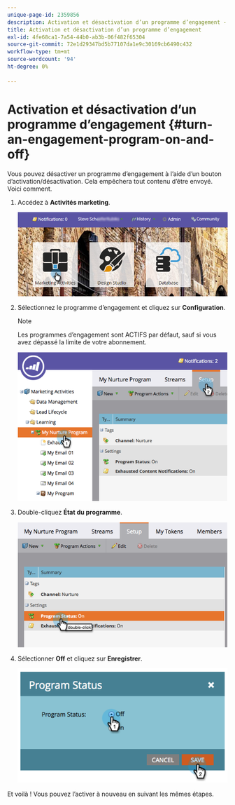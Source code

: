 ```yaml
---
unique-page-id: 2359856
description: Activation et désactivation d’un programme d’engagement - Documents Marketo - Documentation du produit
title: Activation et désactivation d’un programme d’engagement
exl-id: 4fe68ca1-7a54-44b0-ab3b-06f482f65304
source-git-commit: 72e1d29347bd5b77107da1e9c30169cb6490c432
workflow-type: tm+mt
source-wordcount: '94'
ht-degree: 0%

---
```


# Activation et désactivation d’un programme d’engagement {#turn-an-engagement-program-on-and-off}

Vous pouvez désactiver un programme d’engagement à l’aide d’un bouton d’activation/désactivation. Cela empêchera tout contenu d’être envoyé. Voici comment.

1. Accédez à **Activités marketing**.

   ![](assets/login-marketing-activities.png)

1. Sélectionnez le programme d’engagement et cliquez sur **Configuration**.

   >[!NOTE]
   >
   >Les programmes d’engagement sont ACTIFS par défaut, sauf si vous avez dépassé la limite de votre abonnement.

   ![](assets/image2014-9-15-17-3a14-3a56.png)

1. Double-cliquez **État du programme**.

   ![](assets/image2014-9-15-17-3a14-3a59.png)

1. Sélectionner **Off** et cliquez sur **Enregistrer**.

   ![](assets/image2014-9-15-17-3a15-3a2.png)

Et voilà ! Vous pouvez l’activer à nouveau en suivant les mêmes étapes.
